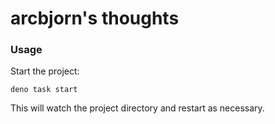 # arcbjorn's thoughts

### Usage

Start the project:

```
deno task start
```

This will watch the project directory and restart as necessary.
